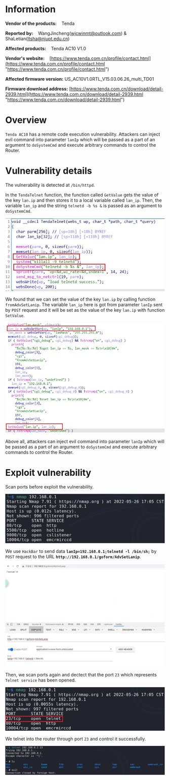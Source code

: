 # Information

**Vendor of the products:**    Tenda

**Reported by:**    WangJincheng(<wjcwinmt@outlook.com>) & ShaLetian(<ltsha@njupt.edu.cn>)

**Affected products:**    Tenda AC10 V1.0

**Vendor's website:**    [https://www.tenda.com.cn/profile/contact.html](https://www.tenda.com.cn/profile/contact.html "https://www.tenda.com.cn/profile/contact.html")

**Affected firmware version:**    US_AC10V1.0RTL_V15.03.06.26_multi_TD01

**Firmware download address:**    [https://www.tenda.com.cn/download/detail-2939.html](https://www.tenda.com.cn/download/detail-2939.html "https://www.tenda.com.cn/download/detail-2939.html")

# Overview

`Tenda AC10` has a remote code execution vulnerability. Attackers can inject evil command into parameter `lanIp` which will be passed as a part of an argument to `doSystemCmd` and execute arbitrary commands to control the Router.

# Vulnerability details

The vulnerability is detected at `/bin/httpd`.

In the `TendaTelnet` function, the function called `GetValue` gets the value of the key `lan.ip` and then stores it to a local variable called `lan_ip`. Then, the variable `lan_ip` and the string `telnetd -b %s &` is passed as an argument to `doSystemCmd`.

![image](https://github.com/winmt/CVE/blob/main/Tenda%20AC10/pic/1.jpg)

We found that we can set the value of the key `lan.ip` by calling function `fromAdvSetLanip`. The variable `lan_ip` here is got from parameter `lanIp` sent by `POST` request and it will be set as the value of the key `lan.ip` with function `SetValue`.

![image](https://github.com/winmt/CVE/blob/main/Tenda%20AC10/pic/2.jpg)

Above all, attackers can inject evil command into parameter `lanIp` which will be passed as a part of an argument to `doSystemCmd` and execute arbitrary commands to control the Router.

# Exploit vulnerability

Scan ports before exploit the vulnerability.

![image](https://github.com/winmt/CVE/blob/main/Tenda%20AC10/pic/4.jpg)

We use `HackBar` to send data **`lanIp=192.168.0.1;telnetd -l /bin/sh;`** by `POST` request to the URL **`http://192.168.0.1/goform/AdvSetLanip`**.

![image](https://github.com/winmt/CVE/blob/main/Tenda%20AC10/pic/3.jpg)

Then, we scan ports again and dectect that the port `23` which represents `Telnet service` has been opened.

![image](https://github.com/winmt/CVE/blob/main/Tenda%20AC10/pic/5.jpg)

We telnet into the router through port `23` and control it successfully.

![image](https://github.com/winmt/CVE/blob/main/Tenda%20AC10/pic/6.jpg)
